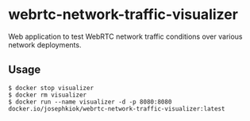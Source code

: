 
# webrtc-network-traffic-visualizer

Web application to test WebRTC network traffic conditions over various network deployments.

## Usage

```
$ docker stop visualizer
$ docker rm visualizer
$ docker run --name visualizer -d -p 8080:8080 docker.io/josephkiok/webrtc-network-traffic-visualizer:latest
```